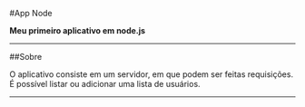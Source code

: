 #App Node

**Meu primeiro aplicativo em node.js**

---

##Sobre

O aplicativo consiste em um servidor, em que podem ser feitas requisições. É possível listar ou adicionar uma lista de usuários.

---
